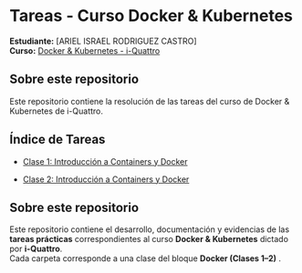 # Tareas - Curso Docker & Kubernetes

**Estudiante:** [ARIEL ISRAEL RODRIGUEZ CASTRO]  
**Curso:** [Docker & Kubernetes - i-Quattro](https://www.i-quattro.com/product-page/dok-kub-001)

## Sobre este repositorio

Este repositorio contiene la resolución de las tareas del curso de Docker & Kubernetes de i-Quattro.

## Índice de Tareas

- [Clase 1: Introducción a Containers y Docker](clase1/)

- [Clase 2: Introducción a Containers y Docker](clase2/)




##  Sobre este repositorio

Este repositorio contiene el desarrollo, documentación y evidencias de las **tareas prácticas** correspondientes al curso **Docker & Kubernetes** dictado por **i-Quattro**.  
Cada carpeta corresponde a una clase del bloque **Docker (Clases 1–2)** .